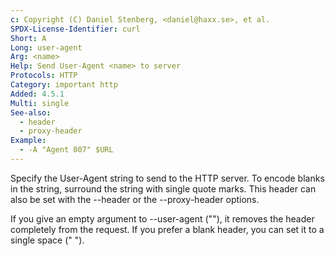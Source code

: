 ```yaml
---
c: Copyright (C) Daniel Stenberg, <daniel@haxx.se>, et al.
SPDX-License-Identifier: curl
Short: A
Long: user-agent
Arg: <name>
Help: Send User-Agent <name> to server
Protocols: HTTP
Category: important http
Added: 4.5.1
Multi: single
See-also:
  - header
  - proxy-header
Example:
  - -A "Agent 007" $URL
---
```


Specify the User-Agent string to send to the HTTP server. To encode blanks in
the string, surround the string with single quote marks. This header can also
be set with the --header or the --proxy-header options.

If you give an empty argument to --user-agent (""), it removes the header
completely from the request. If you prefer a blank header, you can set it to a
single space (" ").
